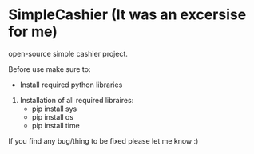 # SimpleCashier (It was an excersise for me)
open-source simple cashier project.

Before use make sure to:
- Install required python libraries

1. Installation of all required libraires:
   - pip install sys
   - pip install os
   - pip install time


If you find any bug/thing to be fixed please let me know :)
